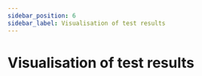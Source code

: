 ```yaml
---
sidebar_position: 6
sidebar_label: Visualisation of test results
---
```


# Visualisation of test results
